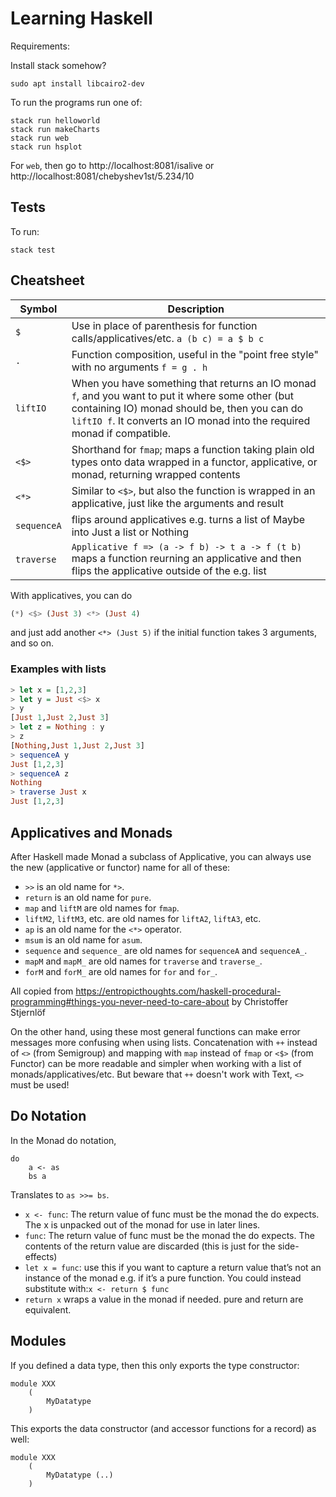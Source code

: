 # Learning Haskell

Requirements:

Install stack somehow?

    sudo apt install libcairo2-dev

To run the programs run one of:

    stack run helloworld
    stack run makeCharts
    stack run web
    stack run hsplot

For `web`, then go to http://localhost:8081/isalive or
http://localhost:8081/chebyshev1st/5.234/10

## Tests

To run:

    stack test

## Cheatsheet

| Symbol         | Description                      |
| -------------- | -------------------------------- |
| `$`            | Use in place of parenthesis for function calls/applicatives/etc. `a (b c) = a $ b c` |
| `.`            | Function composition, useful in the "point free style" with no arguments `f = g . h` |
| `liftIO`       | When you have something that returns an IO monad `f`, and you want to put it where some other (but containing IO) monad should be, then you can do `liftIO f`. It converts an IO monad into the required monad if compatible. |
| `<$>`          | Shorthand for `fmap`; maps a function taking plain old types onto data wrapped in a functor, applicative, or monad, returning wrapped contents |
| `<*>`          | Similar to `<$>`, but also the function is wrapped in an applicative, just like the arguments and result |
| `sequenceA`    | flips around applicatives e.g. turns a list of Maybe into Just a list or Nothing |
| `traverse`     | `Applicative f => (a -> f b) -> t a -> f (t b)` maps a function reurning an applicative and then flips the applicative outside of the e.g. list |

With applicatives, you can do 

```haskell
(*) <$> (Just 3) <*> (Just 4)
```

and just add another `<*> (Just 5)` if the initial function takes 3 arguments,
and so on.

### Examples with lists

```haskell
> let x = [1,2,3]
> let y = Just <$> x
> y
[Just 1,Just 2,Just 3]
> let z = Nothing : y
> z
[Nothing,Just 1,Just 2,Just 3]
> sequenceA y
Just [1,2,3]
> sequenceA z
Nothing
> traverse Just x
Just [1,2,3]
```

## Applicatives and Monads

After Haskell made Monad a subclass of Applicative, you can always use the new
(applicative or functor) name for all of these:

* `>>` is an old name for `*>`.
* `return` is an old name for `pure`.
* `map` and `liftM` are old names for `fmap`.
* `liftM2`, `liftM3`, etc. are old names for `liftA2`, `liftA3`, etc.
* `ap` is an old name for the `<*>` operator.
* `msum` is an old name for `asum`.
* `sequence` and `sequence_` are old names for `sequenceA` and `sequenceA_`.
* `mapM` and `mapM_` are old names for `traverse` and `traverse_`.
* `forM` and `forM_` are old names for `for` and `for_`.

All copied from
https://entropicthoughts.com/haskell-procedural-programming#things-you-never-need-to-care-about
by Christoffer Stjernlöf

On the other hand, using these most general functions can make error messages
more confusing when using lists. Concatenation with `++` instead of `<>` (from
Semigroup) and mapping with `map` instead of `fmap` or `<$>` (from Functor) can
be more readable and simpler when working with a list of
monads/applicatives/etc. But beware that `++` doesn't work with Text, `<>` must
be used!

## Do Notation

In the Monad do notation,

```
do 
    a <- as
    bs a
```
Translates to `as >>= bs`.

-  `x <- func`: The return value of func must be the monad the do expects. The x is unpacked out of the monad for use in later lines.
- `func`: The return value of func must be the monad the do expects. The contents of the return value are discarded (this is just for the side-effects)
- `let x = func`: use this if you want to capture a return value that’s not an instance of the monad e.g. if it’s a pure function. You could instead substitute with:`x <- return $ func`
- `return x` wraps a value in the monad if needed. pure and return are equivalent.

## Modules

If you defined a data type, then this only exports the type constructor:

```
module XXX
    (
        MyDatatype
    )
```

This exports the data constructor (and accessor functions for a record) as
well:

```
module XXX
    (
        MyDatatype (..)
    )
```
